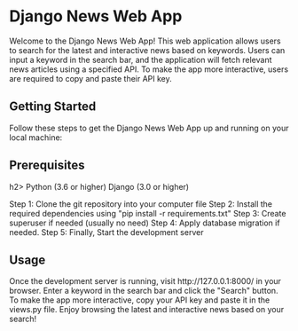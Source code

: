 <h1>Django News Web App</h1>
Welcome to the Django News Web App! This web application allows users to search for the latest and interactive news based on keywords. 
Users can input a keyword in the search bar, and the application will fetch relevant news articles using a specified API. To make the app more interactive, users are required to copy and paste their API key.

<h2>Getting Started</h2>
Follow these steps to get the Django News Web App up and running on your local machine:

<h2>Prerequisites</h2>h2>
Python (3.6 or higher)
Django (3.0 or higher)

Step 1: Clone the git repository into your computer file
Step 2: Install the required dependencies using "pip install -r requirements.txt"
Step 3: Create superuser if needed (usually no need)
Step 4: Apply database migration if needed.
Step 5: Finally, Start the development server

<h2>Usage</h2>
Once the development server is running, visit http://127.0.0.1:8000/ in your browser.
Enter a keyword in the search bar and click the "Search" button.
To make the app more interactive, copy your API key and paste it in the views.py file.
Enjoy browsing the latest and interactive news based on your search!
